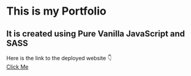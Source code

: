 # This is my Portfolio
## It is created using Pure Vanilla JavaScript and SASS
 Here is the link to the deployed website 👇 </br>
 [Click Me](https://sujalsamai.netlify.app/)
